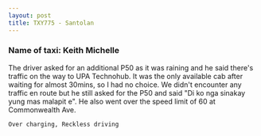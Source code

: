 ```yaml
---
layout: post
title: TXY775 - Santolan
---
```


### Name of taxi: Keith Michelle

The driver asked for an additional P50 as it was raining and he said there's traffic on the way to UPA Technohub. It was the only available cab after waiting for almost 30mins, so I had no choice. We didn't encounter any traffic en route but he still asked for the P50 and said "Di ko nga sinakay yung mas malapit e". He also went over the speed limit of 60 at Commonwealth Ave. 

```Over charging, Reckless driving```
